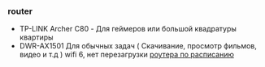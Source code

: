 ### router 
- TP-LINK Archer C80 - Для геймеров или большой квадратуры квартиры
- DWR-AX1501 Для обычных задач ( Скачивание, просмотр фильмов, видео и т.д ) wifi 6, нет перезагрузки [роутера по расписанию](https://www.dns-shop.ru/product/opinion/1c72b9da51d5ed20/wi-fi-router-digma-dwr-ax1501/?utm_medium=organic&utm_source=google&utm_referrer=https%3A%2F%2Fwww.google.com%2F)
